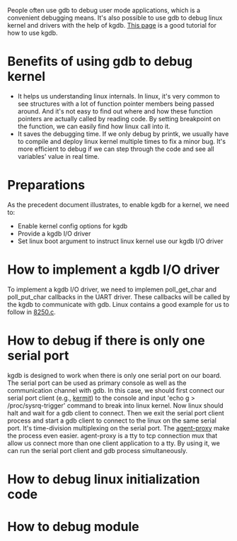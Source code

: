 People often use gdb to debug user mode applications, which is a convenient debugging means. It's also possible to use gdb to debug linux kernel and drivers with the help of kgdb. [This page](http://kernel.org/doc/htmldocs/kgdb.html) is a good tutorial for how to use kgdb.

# Benefits of using gdb to debug kernel
- It helps us understanding linux internals. In linux, it's very common to see structures with a lot of function pointer members being passed around. And it's not easy to find out where and how these function pointers are actually called by reading code. By setting breakpoint on the function, we can easily find how linux call into it.
- It saves the debugging time. If we only debug by printk, we usually have to compile and deploy linux kernel multiple times to fix a minor bug. It's more efficient to debug if we can step through the code and see all variables' value in real time.

# Preparations
As the precedent document illustrates, to enable kgdb for a kernel, we need to:
- Enable kernel config options for kgdb
- Provide a kgdb I/O driver
- Set linux boot argument to instruct linux kernel use our kgdb I/O driver

# How to implement a kgdb I/O driver
To implement a kgdb I/O driver, we need to implemen poll_get_char and poll_put_char callbacks in the UART driver. These callbacks will be called by the kgdb to communicate with gdb. Linux contains a good example for us to follow in [8250.c](http://lxr.free-electrons.com/source/drivers/tty/serial/8250/8250.c#L1836).

# How to debug if there is only one serial port
kgdb is designed to work when there is only one serial port on our board. The serial port can be used as primary console as well as the communication channel with gdb. In this case, we should first connect our serial port client (e.g., [kermit](http://www.columbia.edu/kermit/)) to the console and input 'echo g > /proc/sysrq-trigger' command to break into linux kernel. Now linux should halt and wait for a gdb client to connect. Then we exit the serial port client process and start a gdb client to connect to the linux on the same serial port.  It's time-division multiplexing on the serial port. 
The [agent-proxy](http://git.kernel.org/pub/scm/utils/kernel/kgdb/agent-proxy.git) make the process even easier. agent-proxy is a tty to tcp connection mux that allow us connect more than one client application to a tty. By using it, we can run the serial port client and gdb process simultaneously.

# How to debug linux initialization code

# How to debug module

